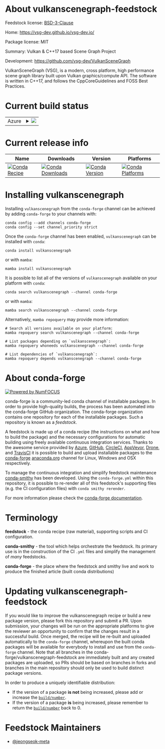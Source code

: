 About vulkanscenegraph-feedstock
================================

Feedstock license: [BSD-3-Clause](https://github.com/conda-forge/vulkanscenegraph-feedstock/blob/main/LICENSE.txt)

Home: https://vsg-dev.github.io/vsg-dev.io/

Package license: MIT

Summary: Vulkan & C++17 based Scene Graph Project

Development: https://github.com/vsg-dev/VulkanSceneGraph

VulkanSceneGraph (VSG), is a modern, cross platform, high performance scene
graph library built upon Vulkan graphics/compute API. The software is
written in C++17, and follows the CppCoreGuidelines and FOSS Best Practices.


Current build status
====================


<table>
    
  <tr>
    <td>Azure</td>
    <td>
      <details>
        <summary>
          <a href="https://dev.azure.com/conda-forge/feedstock-builds/_build/latest?definitionId=24679&branchName=main">
            <img src="https://dev.azure.com/conda-forge/feedstock-builds/_apis/build/status/vulkanscenegraph-feedstock?branchName=main">
          </a>
        </summary>
        <table>
          <thead><tr><th>Variant</th><th>Status</th></tr></thead>
          <tbody><tr>
              <td>linux_64</td>
              <td>
                <a href="https://dev.azure.com/conda-forge/feedstock-builds/_build/latest?definitionId=24679&branchName=main">
                  <img src="https://dev.azure.com/conda-forge/feedstock-builds/_apis/build/status/vulkanscenegraph-feedstock?branchName=main&jobName=linux&configuration=linux%20linux_64_" alt="variant">
                </a>
              </td>
            </tr><tr>
              <td>osx_64</td>
              <td>
                <a href="https://dev.azure.com/conda-forge/feedstock-builds/_build/latest?definitionId=24679&branchName=main">
                  <img src="https://dev.azure.com/conda-forge/feedstock-builds/_apis/build/status/vulkanscenegraph-feedstock?branchName=main&jobName=osx&configuration=osx%20osx_64_" alt="variant">
                </a>
              </td>
            </tr><tr>
              <td>osx_arm64</td>
              <td>
                <a href="https://dev.azure.com/conda-forge/feedstock-builds/_build/latest?definitionId=24679&branchName=main">
                  <img src="https://dev.azure.com/conda-forge/feedstock-builds/_apis/build/status/vulkanscenegraph-feedstock?branchName=main&jobName=osx&configuration=osx%20osx_arm64_" alt="variant">
                </a>
              </td>
            </tr><tr>
              <td>win_64</td>
              <td>
                <a href="https://dev.azure.com/conda-forge/feedstock-builds/_build/latest?definitionId=24679&branchName=main">
                  <img src="https://dev.azure.com/conda-forge/feedstock-builds/_apis/build/status/vulkanscenegraph-feedstock?branchName=main&jobName=win&configuration=win%20win_64_" alt="variant">
                </a>
              </td>
            </tr>
          </tbody>
        </table>
      </details>
    </td>
  </tr>
</table>

Current release info
====================

| Name | Downloads | Version | Platforms |
| --- | --- | --- | --- |
| [![Conda Recipe](https://img.shields.io/badge/recipe-vulkanscenegraph-green.svg)](https://anaconda.org/conda-forge/vulkanscenegraph) | [![Conda Downloads](https://img.shields.io/conda/dn/conda-forge/vulkanscenegraph.svg)](https://anaconda.org/conda-forge/vulkanscenegraph) | [![Conda Version](https://img.shields.io/conda/vn/conda-forge/vulkanscenegraph.svg)](https://anaconda.org/conda-forge/vulkanscenegraph) | [![Conda Platforms](https://img.shields.io/conda/pn/conda-forge/vulkanscenegraph.svg)](https://anaconda.org/conda-forge/vulkanscenegraph) |

Installing vulkanscenegraph
===========================

Installing `vulkanscenegraph` from the `conda-forge` channel can be achieved by adding `conda-forge` to your channels with:

```
conda config --add channels conda-forge
conda config --set channel_priority strict
```

Once the `conda-forge` channel has been enabled, `vulkanscenegraph` can be installed with `conda`:

```
conda install vulkanscenegraph
```

or with `mamba`:

```
mamba install vulkanscenegraph
```

It is possible to list all of the versions of `vulkanscenegraph` available on your platform with `conda`:

```
conda search vulkanscenegraph --channel conda-forge
```

or with `mamba`:

```
mamba search vulkanscenegraph --channel conda-forge
```

Alternatively, `mamba repoquery` may provide more information:

```
# Search all versions available on your platform:
mamba repoquery search vulkanscenegraph --channel conda-forge

# List packages depending on `vulkanscenegraph`:
mamba repoquery whoneeds vulkanscenegraph --channel conda-forge

# List dependencies of `vulkanscenegraph`:
mamba repoquery depends vulkanscenegraph --channel conda-forge
```


About conda-forge
=================

[![Powered by
NumFOCUS](https://img.shields.io/badge/powered%20by-NumFOCUS-orange.svg?style=flat&colorA=E1523D&colorB=007D8A)](https://numfocus.org)

conda-forge is a community-led conda channel of installable packages.
In order to provide high-quality builds, the process has been automated into the
conda-forge GitHub organization. The conda-forge organization contains one repository
for each of the installable packages. Such a repository is known as a *feedstock*.

A feedstock is made up of a conda recipe (the instructions on what and how to build
the package) and the necessary configurations for automatic building using freely
available continuous integration services. Thanks to the awesome service provided by
[Azure](https://azure.microsoft.com/en-us/services/devops/), [GitHub](https://github.com/),
[CircleCI](https://circleci.com/), [AppVeyor](https://www.appveyor.com/),
[Drone](https://cloud.drone.io/welcome), and [TravisCI](https://travis-ci.com/)
it is possible to build and upload installable packages to the
[conda-forge](https://anaconda.org/conda-forge) [anaconda.org](https://anaconda.org/)
channel for Linux, Windows and OSX respectively.

To manage the continuous integration and simplify feedstock maintenance
[conda-smithy](https://github.com/conda-forge/conda-smithy) has been developed.
Using the ``conda-forge.yml`` within this repository, it is possible to re-render all of
this feedstock's supporting files (e.g. the CI configuration files) with ``conda smithy rerender``.

For more information please check the [conda-forge documentation](https://conda-forge.org/docs/).

Terminology
===========

**feedstock** - the conda recipe (raw material), supporting scripts and CI configuration.

**conda-smithy** - the tool which helps orchestrate the feedstock.
                   Its primary use is in the construction of the CI ``.yml`` files
                   and simplify the management of *many* feedstocks.

**conda-forge** - the place where the feedstock and smithy live and work to
                  produce the finished article (built conda distributions)


Updating vulkanscenegraph-feedstock
===================================

If you would like to improve the vulkanscenegraph recipe or build a new
package version, please fork this repository and submit a PR. Upon submission,
your changes will be run on the appropriate platforms to give the reviewer an
opportunity to confirm that the changes result in a successful build. Once
merged, the recipe will be re-built and uploaded automatically to the
`conda-forge` channel, whereupon the built conda packages will be available for
everybody to install and use from the `conda-forge` channel.
Note that all branches in the conda-forge/vulkanscenegraph-feedstock are
immediately built and any created packages are uploaded, so PRs should be based
on branches in forks and branches in the main repository should only be used to
build distinct package versions.

In order to produce a uniquely identifiable distribution:
 * If the version of a package **is not** being increased, please add or increase
   the [``build/number``](https://docs.conda.io/projects/conda-build/en/latest/resources/define-metadata.html#build-number-and-string).
 * If the version of a package **is** being increased, please remember to return
   the [``build/number``](https://docs.conda.io/projects/conda-build/en/latest/resources/define-metadata.html#build-number-and-string)
   back to 0.

Feedstock Maintainers
=====================

* [@jeongseok-meta](https://github.com/jeongseok-meta/)

